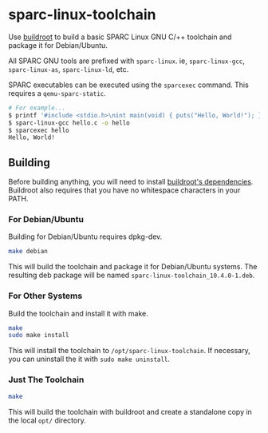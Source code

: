 # sparc-linux-toolchain
Use [buildroot](https://buildroot.org/) to build a basic SPARC Linux GNU C/++ toolchain and package it for Debian/Ubuntu.

All SPARC GNU tools are prefixed with `sparc-linux`. ie, `sparc-linux-gcc`, `sparc-linux-as`, `sparc-linux-ld`, etc.

SPARC executables can be executed using the `sparcexec` command. This requires a `qemu-sparc-static`.
```sh
# For example...
$ printf '#include <stdio.h>\nint main(void) { puts("Hello, World!"); }' > hello.c
$ sparc-linux-gcc hello.c -o hello
$ sparcexec hello
Hello, World!
```

## Building
Before building anything, you will need to install [buildroot's dependencies](https://buildroot.org/downloads/manual/manual.html#requirement-mandatory). Buildroot also requires that you have no whitespace characters in your PATH.

### For Debian/Ubuntu
Building for Debian/Ubuntu requires dpkg-dev.

```sh
make debian
```
This will build the toolchain and package it for Debian/Ubuntu systems. The resulting deb package will be named `sparc-linux-toolchain_10.4.0-1.deb`.


### For Other Systems
Build the toolchain and install it with make.
```sh
make
sudo make install
```
This will install the toolchain to `/opt/sparc-linux-toolchain`. If necessary, you can uninstall the it with `sudo make uninstall`.


### Just The Toolchain
```sh
make
```
This will build the toolchain with buildroot and create a standalone copy in the local `opt/` directory.
